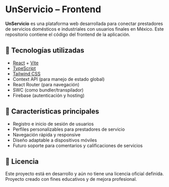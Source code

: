 # UnServicio – Frontend

**UnServicio** es una plataforma web desarrollada para conectar prestadores de servicios domésticos e industriales con usuarios finales en México. Este repositorio contiene el código del frontend de la aplicación.

## 🧰 Tecnologías utilizadas

- [React](https://reactjs.org/) + [Vite](https://vitejs.dev/)
- [TypeScript](https://www.typescriptlang.org/)
- [Tailwind CSS](https://tailwindcss.com/)
- Context API (para manejo de estado global)
- React Router (para navegación)
- SWC (como bundler/transpilador)
- Firebase (autenticación y hosting)

## 🚀 Características principales

- Registro e inicio de sesión de usuarios
- Perfiles personalizables para prestadores de servicio
- Navegación rápida y responsive
- Diseño adaptable a dispositivos móviles
- Futuro soporte para comentarios y calificaciones de servicios

  
## 📝 Licencia
Este proyecto está en desarrollo y aún no tiene una licencia oficial definida.
Proyecto creado con fines educativos y de mejora profesional.
